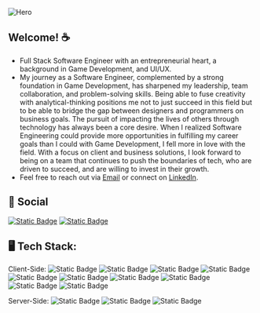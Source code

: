 ![Hero](https://i.pinimg.com/originals/8e/d6/c8/8ed6c82f4731db67f5b7abd72ed07365.png)

## Welcome! ☕
+ Full Stack Software Engineer with an entrepreneurial heart, a background in Game Development, and UI/UX.
+ My journey as a Software Engineer, complemented by a strong foundation in Game Development, has sharpened my leadership, team collaboration, and problem-solving skills. Being able to fuse creativity with analytical-thinking positions me not to just succeed in this field but to be able to bridge the gap between designers and programmers on business goals. The pursuit of impacting the lives of others through technology has always been a core desire. When I realized Software Engineering could provide more opportunities in fulfilling my career goals than I could with Game Development, I fell more in love with the field. With a focus on client and business solutions, I look forward to being on a team that continues to push the boundaries of tech, who are driven to succeed, and are willing to invest in their growth.
+ Feel free to reach out via [Email](mailto:feliz.jovani@gmail.com) or connect on [LinkedIn](https://www.linkedin.com/in/jfeliz/).

## 📱 Social
[![Static Badge](https://img.shields.io/badge/Instagram-logo?logo=Instagram&logoColor=purple&color=white)](https://www.instagram.com/jojointech/?hl=en)
[![Static Badge](https://img.shields.io/badge/LinkedIn-logo?logo=linkedin&logoColor=0A66C2&color=white)](https://www.linkedin.com/in/jfeliz/)

## 🖥 Tech Stack:
Client-Side:
![Static Badge](https://img.shields.io/badge/React-logo?style=flat-square&logo=react&logoColor=00CCFF&color=101010)
![Static Badge](https://img.shields.io/badge/JavaScript-logo?style=flat-square&logo=javascript&logoColor=yellow&color=grey)
![Static Badge](https://img.shields.io/badge/HTML-logo?style=flat-square&logo=html5&logoColor=orange-red&color=white)
![Static Badge](https://img.shields.io/badge/CSS-logo?style=flat-square&logo=css3&logoColor=blue&color=white)
![Static Badge](https://img.shields.io/badge/Bootstrap-logo?style=flat-square&logo=bootstrap&logoColor=purple&color=B7A3D8)
![Static Badge](https://img.shields.io/badge/Next.js-logo?style=flat-square&logo=next.js&logoColor=black&color=white)
![Static Badge](https://img.shields.io/badge/Node.js-logo?style=flat-square&logo=node.js&logoColor=white&color=6DA55F)
![Static Badge](https://img.shields.io/badge/NPM-logo?style=flat-square&logo=npm&logoColor=white&color=black)
![Static Badge](https://img.shields.io/badge/Firebase-logo?style=flat-square&logo=firebase&logoColor=yellow&color=1A73E8)
![Static Badge](https://img.shields.io/badge/Figma-logo?style=flat-square&logo=figma&color=101010)

Server-Side:
![Static Badge](https://img.shields.io/badge/C%23-logo?style=flat-square&logo=csharp&logoColor=white&color=purple)
![Static Badge](https://img.shields.io/badge/framework-logo?style=flat-square&logo=.net&logoColor=white&color=C570D6)
![Static Badge](https://img.shields.io/badge/RestAPI-logo?style=flat-square&logo=PostgreSQL&logoColor=white&label=PostgreSQL&labelColor=316192&color=black)



<!--
**JFelz/jfelz** is a ✨ _special_ ✨ repository because its `README.md` (this file) appears on your GitHub profile.

Here are some ideas to get you started:

- 🔭 I’m currently working on ...
- 🌱 I’m currently learning ...
- 👯 I’m looking to collaborate on ...
- 🤔 I’m looking for help with ...
- 💬 Ask me about ...
- 📫 How to reach me: ...
- 😄 Pronouns: ...
- ⚡ Fun fact: ...
-->
